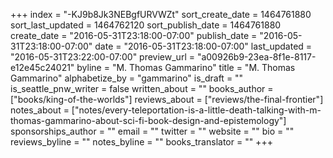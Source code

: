 +++
index = "-KJ9b8Jk3NEBgfURVWZt"
sort_create_date = 1464761880
sort_last_updated = 1464762120
sort_publish_date = 1464761880
create_date = "2016-05-31T23:18:00-07:00"
publish_date = "2016-05-31T23:18:00-07:00"
date = "2016-05-31T23:18:00-07:00"
last_updated = "2016-05-31T23:22:00-07:00"
preview_url = "a00926b9-23ea-8f1e-8117-e12e45c24021"
byline = "M. Thomas Gammarino"
title = "M. Thomas Gammarino"
alphabetize_by = "gammarino"
is_draft = ""
is_seattle_pnw_writer = false
written_about = ""
books_author = ["books/king-of-the-worlds"]
reviews_about = ["reviews/the-final-frontier"]
notes_about = ["notes/every-teleportation-is-a-little-death-talking-with-m-thomas-gammarino-about-sci-fi-book-design-and-epistemology"]
sponsorships_author = ""
email = ""
twitter = ""
website = ""
bio = ""
reviews_byline = ""
notes_byline = ""
books_translator = ""
+++
